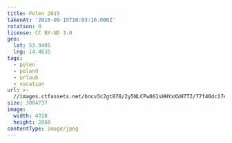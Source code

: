 ```yaml
---
title: Polen 2015
takenAt: '2015-09-15T10:03:16.000Z'
rotation: 0
license: CC BY-ND 3.0
geo:
  lat: 53.9405
  lng: 14.4635
tags:
  - polen
  - poland
  - urlaub
  - vacation
url: >-
  //images.ctfassets.net/bncv3c2gt878/2y5NLCPw861sHHYxXVH7T2/77f40dc17e6414f642e331035bb8eff2/polen-2015_25931818386_o
size: 3084737
image:
  width: 4310
  height: 2868
contentType: image/jpeg
---
```


